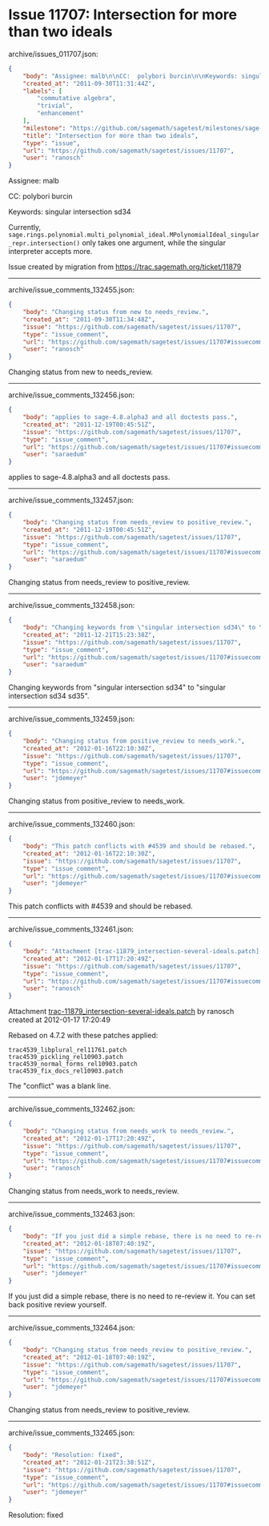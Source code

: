 # Issue 11707: Intersection for more than two ideals

archive/issues_011707.json:
```json
{
    "body": "Assignee: malb\n\nCC:  polybori burcin\n\nKeywords: singular intersection sd34\n\nCurrently, `sage.rings.polynomial.multi_polynomial_ideal.MPolynomialIdeal_singular_repr.intersection()` only takes one argument, while the singular interpreter accepts more.\n\nIssue created by migration from https://trac.sagemath.org/ticket/11879\n\n",
    "created_at": "2011-09-30T11:31:44Z",
    "labels": [
        "commutative algebra",
        "trivial",
        "enhancement"
    ],
    "milestone": "https://github.com/sagemath/sagetest/milestones/sage-5.0",
    "title": "Intersection for more than two ideals",
    "type": "issue",
    "url": "https://github.com/sagemath/sagetest/issues/11707",
    "user": "ranosch"
}
```
Assignee: malb

CC:  polybori burcin

Keywords: singular intersection sd34

Currently, `sage.rings.polynomial.multi_polynomial_ideal.MPolynomialIdeal_singular_repr.intersection()` only takes one argument, while the singular interpreter accepts more.

Issue created by migration from https://trac.sagemath.org/ticket/11879





---

archive/issue_comments_132455.json:
```json
{
    "body": "Changing status from new to needs_review.",
    "created_at": "2011-09-30T11:34:48Z",
    "issue": "https://github.com/sagemath/sagetest/issues/11707",
    "type": "issue_comment",
    "url": "https://github.com/sagemath/sagetest/issues/11707#issuecomment-132455",
    "user": "ranosch"
}
```

Changing status from new to needs_review.



---

archive/issue_comments_132456.json:
```json
{
    "body": "applies to sage-4.8.alpha3 and all doctests pass.",
    "created_at": "2011-12-19T00:45:51Z",
    "issue": "https://github.com/sagemath/sagetest/issues/11707",
    "type": "issue_comment",
    "url": "https://github.com/sagemath/sagetest/issues/11707#issuecomment-132456",
    "user": "saraedum"
}
```

applies to sage-4.8.alpha3 and all doctests pass.



---

archive/issue_comments_132457.json:
```json
{
    "body": "Changing status from needs_review to positive_review.",
    "created_at": "2011-12-19T00:45:51Z",
    "issue": "https://github.com/sagemath/sagetest/issues/11707",
    "type": "issue_comment",
    "url": "https://github.com/sagemath/sagetest/issues/11707#issuecomment-132457",
    "user": "saraedum"
}
```

Changing status from needs_review to positive_review.



---

archive/issue_comments_132458.json:
```json
{
    "body": "Changing keywords from \"singular intersection sd34\" to \"singular intersection sd34 sd35\".",
    "created_at": "2011-12-21T15:23:38Z",
    "issue": "https://github.com/sagemath/sagetest/issues/11707",
    "type": "issue_comment",
    "url": "https://github.com/sagemath/sagetest/issues/11707#issuecomment-132458",
    "user": "saraedum"
}
```

Changing keywords from "singular intersection sd34" to "singular intersection sd34 sd35".



---

archive/issue_comments_132459.json:
```json
{
    "body": "Changing status from positive_review to needs_work.",
    "created_at": "2012-01-16T22:10:30Z",
    "issue": "https://github.com/sagemath/sagetest/issues/11707",
    "type": "issue_comment",
    "url": "https://github.com/sagemath/sagetest/issues/11707#issuecomment-132459",
    "user": "jdemeyer"
}
```

Changing status from positive_review to needs_work.



---

archive/issue_comments_132460.json:
```json
{
    "body": "This patch conflicts with #4539 and should be rebased.",
    "created_at": "2012-01-16T22:10:30Z",
    "issue": "https://github.com/sagemath/sagetest/issues/11707",
    "type": "issue_comment",
    "url": "https://github.com/sagemath/sagetest/issues/11707#issuecomment-132460",
    "user": "jdemeyer"
}
```

This patch conflicts with #4539 and should be rebased.



---

archive/issue_comments_132461.json:
```json
{
    "body": "Attachment [trac-11879_intersection-several-ideals.patch](tarball://root/attachments/some-uuid/ticket11879/trac-11879_intersection-several-ideals.patch) by ranosch created at 2012-01-17 17:20:49\n\nRebased on 4.7.2 with these patches applied:\n\n\n```\ntrac4539_libplural_rel11761.patch\ntrac4539_pickling_rel10903.patch\ntrac4539_normal_forms_rel10903.patch\ntrac4539_fix_docs_rel10903.patch\n```\n\n\nThe \"conflict\" was a blank line.",
    "created_at": "2012-01-17T17:20:49Z",
    "issue": "https://github.com/sagemath/sagetest/issues/11707",
    "type": "issue_comment",
    "url": "https://github.com/sagemath/sagetest/issues/11707#issuecomment-132461",
    "user": "ranosch"
}
```

Attachment [trac-11879_intersection-several-ideals.patch](tarball://root/attachments/some-uuid/ticket11879/trac-11879_intersection-several-ideals.patch) by ranosch created at 2012-01-17 17:20:49

Rebased on 4.7.2 with these patches applied:


```
trac4539_libplural_rel11761.patch
trac4539_pickling_rel10903.patch
trac4539_normal_forms_rel10903.patch
trac4539_fix_docs_rel10903.patch
```


The "conflict" was a blank line.



---

archive/issue_comments_132462.json:
```json
{
    "body": "Changing status from needs_work to needs_review.",
    "created_at": "2012-01-17T17:20:49Z",
    "issue": "https://github.com/sagemath/sagetest/issues/11707",
    "type": "issue_comment",
    "url": "https://github.com/sagemath/sagetest/issues/11707#issuecomment-132462",
    "user": "ranosch"
}
```

Changing status from needs_work to needs_review.



---

archive/issue_comments_132463.json:
```json
{
    "body": "If you just did a simple rebase, there is no need to re-review it.  You can set back positive review yourself.",
    "created_at": "2012-01-18T07:40:19Z",
    "issue": "https://github.com/sagemath/sagetest/issues/11707",
    "type": "issue_comment",
    "url": "https://github.com/sagemath/sagetest/issues/11707#issuecomment-132463",
    "user": "jdemeyer"
}
```

If you just did a simple rebase, there is no need to re-review it.  You can set back positive review yourself.



---

archive/issue_comments_132464.json:
```json
{
    "body": "Changing status from needs_review to positive_review.",
    "created_at": "2012-01-18T07:40:19Z",
    "issue": "https://github.com/sagemath/sagetest/issues/11707",
    "type": "issue_comment",
    "url": "https://github.com/sagemath/sagetest/issues/11707#issuecomment-132464",
    "user": "jdemeyer"
}
```

Changing status from needs_review to positive_review.



---

archive/issue_comments_132465.json:
```json
{
    "body": "Resolution: fixed",
    "created_at": "2012-01-21T23:38:51Z",
    "issue": "https://github.com/sagemath/sagetest/issues/11707",
    "type": "issue_comment",
    "url": "https://github.com/sagemath/sagetest/issues/11707#issuecomment-132465",
    "user": "jdemeyer"
}
```

Resolution: fixed
